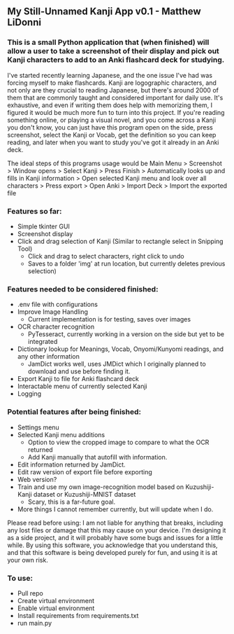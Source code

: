 ## My Still-Unnamed Kanji App v0.1 - Matthew LiDonni

### This is a small Python application that (when finished) will allow a user to take a screenshot of their display and pick out Kanji characters to add to an Anki flashcard deck for studying.

I've started recently learning Japanese, and the one issue I've had was forcing myself to make flashcards. Kanji are logographic characters, and not only are they crucial to reading Japanese, but there's around 2000 of them that are commonly taught and considered important for daily use.
It's exhaustive, and even if writing them does help with memorizing them, I figured it would be much more fun to turn into this project.
If you're reading something online, or playing a visual novel, and you come across a Kanji you don't know, you can just have this program open on the side, press screenshot, select the Kanji or Vocab, get the definition so you can keep reading, and later when you want to study you've got it already in an Anki deck.

The ideal steps of this programs usage would be
Main Menu > Screenshot > Window opens > Select Kanji > Press Finish > Automatically looks up and fills in Kanji information > Open selected Kanji menu and look over all characters > Press export > Open Anki > Import Deck > Import the exported file

### Features so far:

- Simple tkinter GUI
- Screenshot display
- Click and drag selection of Kanji (Similar to rectangle select in Snipping Tool)
  - Click and drag to select characters, right click to undo
  - Saves to a folder 'img' at run location, but currently deletes previous selection)

### Features needed to be considered finished:

- .env file with configurations
- Improve Image Handling
  - Current implementation is for testing, saves over images
- OCR character recognition
  - PyTesseract, currently working in a version on the side but yet to be integrated
- Dictionary lookup for Meanings, Vocab, Onyomi/Kunyomi readings, and any other information
  - JamDict works well, uses JMDict which I originally planned to download and use before finding it.
- Export Kanji to file for Anki flashcard deck
- Interactable menu of currently selected Kanji
- Logging

### Potential features after being finished:

- Settings menu
- Selected Kanji menu additions
  - Option to view the cropped image to compare to what the OCR returned
  - Add Kanji manually that autofill with information.
- Edit information returned by JamDict.
- Edit raw version of export file before exporting
- Web version?
- Train and use my own image-recognition model based on Kuzushiji-Kanji dataset or Kuzushiji-MNIST dataset
  - Scary, this is a far-future goal.
- More things I cannot remember currently, but will update when I do.

Please read before using:
I am not liable for anything that breaks, including any lost files or damage that this may cause on your device. I'm designing it as a side project, and it will probably have some bugs and issues for a little while. By using this software, you acknowledge that you understand this, and that this software is being developed purely for fun, and using it is at your own risk.

### To use:

- Pull repo
- Create virtual environment
- Enable virtual environment
- Install requirements from requirements.txt
- run main.py
